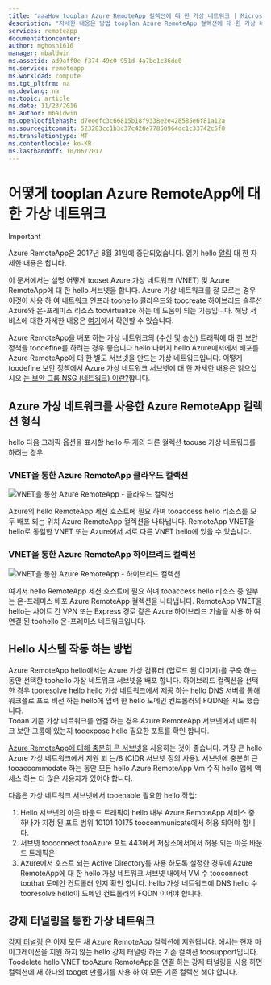 ```yaml
---
title: "aaaHow tooplan Azure RemoteApp 컬렉션에 대 한 가상 네트워크 | Microsoft Docs"
description: "자세한 내용은 방법 tooplan Azure RemoteApp 컬렉션에 대 한 가상 네트워크입니다."
services: remoteapp
documentationcenter: 
author: mghosh1616
manager: mbaldwin
ms.assetid: ad9aff0e-f374-49c0-951d-4a7be1c36de0
ms.service: remoteapp
ms.workload: compute
ms.tgt_pltfrm: na
ms.devlang: na
ms.topic: article
ms.date: 11/23/2016
ms.author: mbaldwin
ms.openlocfilehash: d7eeefc3c66815b18f9338e2e428585e6f81a12a
ms.sourcegitcommit: 523283cc1b3c37c428e77850964dc1c33742c5f0
ms.translationtype: MT
ms.contentlocale: ko-KR
ms.lasthandoff: 10/06/2017
---
```

# <a name="how-tooplan-your-virtual-network-for-azure-remoteapp"></a>어떻게 tooplan Azure RemoteApp에 대 한 가상 네트워크
> [!IMPORTANT]
> Azure RemoteApp은 2017년 8월 31일에 중단되었습니다. 읽기 hello [알림](https://go.microsoft.com/fwlink/?linkid=821148) 대 한 자세한 내용은 합니다.
> 
> 

이 문서에서는 설명 어떻게 tooset Azure 가상 네트워크 (VNET) 및 Azure RemoteApp에 대 한 hello 서브넷을 합니다. Azure 가상 네트워크를 잘 모르는 경우 이것이 사용 하 여 네트워크 인프라 toohello 클라우드와 toocreate 하이브리드 솔루션 Azure와 온-프레미스 리소스 toovirtualize 하는 데 도움이 되는 기능입니다. 해당 서비스에 대한 자세한 내용은 [여기](../virtual-network/virtual-networks-overview.md)에서 확인할 수 있습니다.

Azure RemoteApp을 배포 하는 가상 네트워크의 (수신 및 송신) 트래픽에 대 한 보안 정책을 toodefine를 하려는 경우 좋습니다 hello 나머지 hello Azure에서에서 배포를 Azure RemoteApp에 대 한 별도 서브넷을 만드는 가상 네트워크입니다. 어떻게 toodefine 보안 정책에서 Azure 가상 네트워크 서브넷에 대 한 자세한 내용은 읽으십시오 [는 보안 그룹 NSG (네트워크) 이란?](../virtual-network/virtual-networks-nsg.md)합니다.

## <a name="types-of-azure-remoteapp-collections-with-azure-virtual-networks"></a>Azure 가상 네트워크를 사용한 Azure RemoteApp 컬렉션 형식
hello 다음 그래픽 옵션을 표시할 hello 두 개의 다른 컬렉션 toouse 가상 네트워크를 하려는 경우.

### <a name="azure-remoteapp-cloud-collection-with-vnet"></a>VNET을 통한 Azure RemoteApp 클라우드 컬렉션
 ![VNET을 통한 Azure RemoteApp - 클라우드 컬렉션](./media/remoteapp-planvpn/ra-cloudvpn.png)

Azure의 hello RemoteApp 세션 호스트에 필요 하며 tooaccess hello 리소스를 모두 배포 되는 위치 Azure RemoteApp 컬렉션을 나타냅니다. RemoteApp VNET을 hello로 동일한 VNET 또는 Azure에서 서로 다른 VNET hello에 있을 수 있습니다.

### <a name="azure-remoteapp-hybrid-collection-with-vnet"></a>VNET을 통한 Azure RemoteApp 하이브리드 컬렉션
![VNET을 통한 Azure RemoteApp - 하이브리드 컬렉션](./media/remoteapp-planvpn/ra-hybridvpn.png)

여기서 hello RemoteApp 세션 호스트에 필요 하며 tooaccess hello 리소스 중 일부는 온-프레미스 배포 Azure RemoteApp 컬렉션을 나타냅니다. RemoteApp VNET을 hello는 사이트 간 VPN 또는 Express 경로 같은 Azure 하이브리드 기술을 사용 하 여 연결 된 toohello 온-프레미스 네트워크입니다.

## <a name="how-hello-system-works"></a>Hello 시스템 작동 하는 방법
Azure RemoteApp hello에서는 Azure 가상 컴퓨터 (업로드 된 이미지)를 구축 하는 동안 선택한 toohello 가상 네트워크 서브넷을 배포 합니다. 하이브리드 컬렉션을 선택한 경우 tooresolve hello hello 가상 네트워크에서 제공 하는 hello DNS 서버를 통해 워크플로 프로 비전 하는 hello에 입력 한 hello 도메인 컨트롤러의 FQDN을 시도 했습니다.  
Tooan 기존 가상 네트워크를 연결 하는 경우 Azure RemoteApp 서브넷에서 네트워크 보안 그룹에 있는지 tooexpose hello 필요한 포트를 확인 합니다. 

[Azure RemoteApp에 대해 충분히 큰 서브넷](remoteapp-vnetsizing.md)을 사용하는 것이 좋습니다. 가장 큰 hello Azure 가상 네트워크에서 지원 되 는/8 (CIDR 서브넷 정의 사용). 서브넷에 충분히 큰 tooaccommodate 하는 동안 모든 hello Azure RemoteApp Vm 수직 hello 앱에 액세스 하는 더 많은 사용자가 있어야 합니다. 

다음은 가상 네트워크 서브넷에서 tooenable 필요한 hello 작업: 

1. Hello 서브넷의 아웃 바운드 트래픽이 hello 내부 Azure RemoteApp 서비스 중 하나가 지정 된 포트 범위 10101 10175 toocommunicate에서 허용 되어야 합니다.
2. 서브넷 tooconnect tooAzure 포트 443에서 저장소에서에서 허용 되는 아웃 바운드 트래픽은
3. Azure에서 호스트 되는 Active Directory를 사용 하도록 설정한 경우에 Azure RemoteApp에 대 한 hello 가상 네트워크 서브넷 내에서 VM 수 tooconnect toothat 도메인 컨트롤러 인지 확인 합니다. hello 가상 네트워크에 DNS hello 수 tooresolve hello이 도메인 컨트롤러의 FQDN 이어야 합니다.

## <a name="virtual-network-with-forced-tunneling"></a>강제 터널링을 통한 가상 네트워크
[강제 터널링](../vpn-gateway/vpn-gateway-about-forced-tunneling.md) 은 이제 모든 새 Azure RemoteApp 컬렉션에 지원됩니다. 에서는 현재 마이그레이션을 지원 하지 않는 hello 강제 터널링 하는 기존 컬렉션 toosupport입니다.  Toodelete hello VNET tooAzure RemoteApp을 연결 하는 강제 터널링을 사용 하면 컬렉션에 새 하나의 tooget 만들기를 사용 하 여 모든 기존 컬렉션 해야 합니다. 

